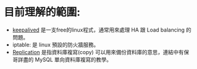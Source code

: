 # 目前理解的範圍:

* [keepalived](http://www.keepalived.org/) 是一支free的linux程式，通常用來處理 HA 跟 Load balancing 的問題。
* iptable: 是 linux 預設的防火牆服務。
* [Replication](http://blog.miniasp.com/post/2012/07/04/How-to-setup-MySQL-55-One-way-replication-Master-Slave-mode.aspx) 是指資料庫複寫(copy) 可以用來備份資料庫的意思，連結中有保哥詳盡的 MySQL 單向資料庫複寫的教學。
